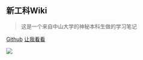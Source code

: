 ## 新工科Wiki

> 这是一个来自中山大学的神秘本科生做的学习笔记



[Github](https://github.com/ThreebodyDarkforest/LearningWiki) [让我看看](/README.md)







![](http://image.tjzfile.xyz/images/2022/06/14/IMG_0005.jpg)

